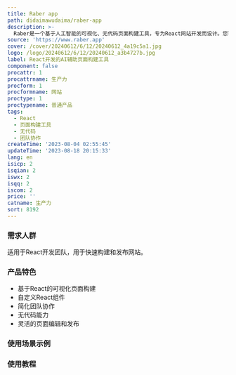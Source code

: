 ```yaml
---
title: Raber app
path: didaimawudaima/raber-app
description: >-
  Raber是一个基于人工智能的可视化、无代码页面构建工具，专为React网站开发而设计。您可以使用自己的React组件，在整个团队中快速构建和发布网站。Raber简化了团队的工作流程，轻松整合无代码功能到您的代码库中。
source: 'https://www.raber.app'
cover: /cover/20240612/6/12/20240612_4a19c5a1.jpg
logo: /logo/20240612/6/12/20240612_a3b4727b.jpg
label: React开发的AI辅助页面构建工具
component: false
procattr: 1
procattrname: 生产力
procform: 1
procformname: 网站
proctype: 1
proctypename: 普通产品
tags:
  - React
  - 页面构建工具
  - 无代码
  - 团队协作
createTime: '2023-08-04 02:55:45'
updateTime: '2023-08-18 20:15:33'
lang: en
isicp: 2
isqian: 2
iswx: 2
isqq: 2
iscom: 2
price: ''
catname: 生产力
sort: 8192
---
```




### 需求人群
适用于React开发团队，用于快速构建和发布网站。

### 产品特色
- 基于React的可视化页面构建
- 自定义React组件
- 简化团队协作
- 无代码能力
- 灵活的页面编辑和发布

### 使用场景示例


### 使用教程


  
